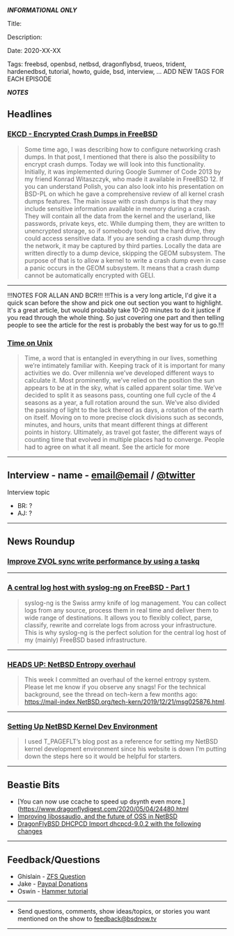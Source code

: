 
***INFORMATIONAL ONLY***

Title:

Description:

Date: 2020-XX-XX

Tags: freebsd, openbsd, netbsd, dragonflybsd, trueos, trident, hardenedbsd, tutorial, howto, guide, bsd, interview, … ADD NEW TAGS FOR EACH EPISODE




***NOTES***

## Headlines
### [EKCD - Encrypted Crash Dumps in FreeBSD](https://oshogbo.vexillium.org/blog/74/)
> Some time ago, I was describing how to configure networking crash dumps. In that post, I mentioned that there is also the possibility to encrypt crash dumps. Today we will look into this functionality. Initially, it was implemented during Google Summer of Code 2013 by my friend Konrad Witaszczyk, who made it available in FreeBSD 12. If you can understand Polish, you can also look into his presentation on BSD-PL on which he gave a comprehensive review of all kernel crash dumps features.
> The main issue with crash dumps is that they may include sensitive information available in memory during a crash. They will contain all the data from the kernel and the userland, like passwords, private keys, etc. While dumping them, they are written to unencrypted storage, so if somebody took out the hard drive, they could access sensitive data. If you are sending a crash dump through the network, it may be captured by third parties. Locally the data are written directly to a dump device, skipping the GEOM subsystem. The purpose of that is to allow a kernel to write a crash dump even in case a panic occurs in the GEOM subsystem. It means that a crash dump cannot be automatically encrypted with GELI.
***


!!!NOTES FOR ALLAN AND BCR!!!
!!!This is a very long article, I'd give it a quick scan before the show and pick one out section you want to highlight. It's a great article, but would probably take 10-20 minutes to do it justice if you read through the whole thing. So just covering one part and then telling people to see the article for the rest is probably the best way for us to go.!!!

### [Time on Unix](https://venam.nixers.net/blog/unix/2020/05/02/time-on-unix.html)
> Time, a word that is entangled in everything in our lives, something we’re intimately familiar with. Keeping track of it is important for many activities we do.
> Over millennia we’ve developed different ways to calculate it. Most prominently, we’ve relied on the position the sun appears to be at in the sky, what is called apparent solar time.
> We’ve decided to split it as seasons pass, counting one full cycle of the 4 seasons as a year, a full rotation around the sun. We’ve also divided the passing of light to the lack thereof as days, a rotation of the earth on itself. Moving on to more precise clock divisions such as seconds, minutes, and hours, units that meant different things at different points in history. Ultimately, as travel got faster, the different ways of counting time that evolved in multiple places had to converge. People had to agree on what it all meant.
See the article for more
***



## Interview - name - [email@email](mailto:email@email) / [@twitter](https://twitter.com/user)
Interview topic
+ BR: ?
+ AJ: ?

***

## News Roundup
### [Improve ZVOL sync write performance by using a taskq](https://github.com/openzfs/zfs/commit/0929c4de398606f8305057ca540cf577e6771c30)
***

### [A central log host with syslog-ng on FreeBSD - Part 1](https://blog.socruel.nu/freebsd/a-central-log-host-with-syslog-ng-on-freebsd.html)
> syslog-ng is the Swiss army knife of log management. You can collect logs from any source, process them in real time and deliver them to wide range of destinations. It allows you to flexibly collect, parse, classify, rewrite and correlate logs from across your infrastructure. This is why syslog-ng is the perfect solution for the central log host of my (mainly) FreeBSD based infrastructure.
***

### [HEADS UP: NetBSD Entropy overhaul](https://mail-index.netbsd.org/current-users/2020/05/01/msg038495.html)
> This week I committed an overhaul of the kernel entropy system.  Please let me know if you observe any snags!  For the technical background, see the thread on tech-kern a few months ago: <https://mail-index.NetBSD.org/tech-kern/2019/12/21/msg025876.html>.
***

### [Setting Up NetBSD Kernel Dev Environment](https://adityapadala.com/2020/04/20/Setting-Up-NetBSD-Kernel-Dev-Environment/)
> I used T_PAGEFLT’s blog post as a reference for setting my NetBSD kernel development environment since his website is down I’m putting down the steps here so it would be helpful for starters.
***

## Beastie Bits
+ [You can now use ccache to speed up dsynth even more.](https://www.dragonflydigest.com/2020/05/04/24480.html
+ [Improving libossaudio, and the future of OSS in NetBSD](http://blog.netbsd.org/tnf/entry/improving_libossaudio_and_the_future)
+ [DragonFlyBSD DHCPCD Import dhcpcd-9.0.2 with the following changes](http://lists.dragonflybsd.org/pipermail/commits/2020-April/769021.html)
***

## Feedback/Questions
+ Ghislain - [ZFS Question](https://github.com/BSDNow/bsdnow.tv/blob/master/episodes/349/feedback/Ghislain%20-%20ZFS%20Question.md)
+ Jake - [Paypal Donations](https://github.com/BSDNow/bsdnow.tv/blob/master/episodes/349/feedback/Jake%20-%20Paypal%20Donations.md)
+ Oswin - [Hammer tutorial](https://github.com/BSDNow/bsdnow.tv/blob/master/episodes/349/feedback/Oswin%20-%20Hammer%20tutorial.md)

***
- Send questions, comments, show ideas/topics, or stories you want mentioned on the show to [feedback@bsdnow.tv](mailto:feedback@bsdnow.tv)
***


